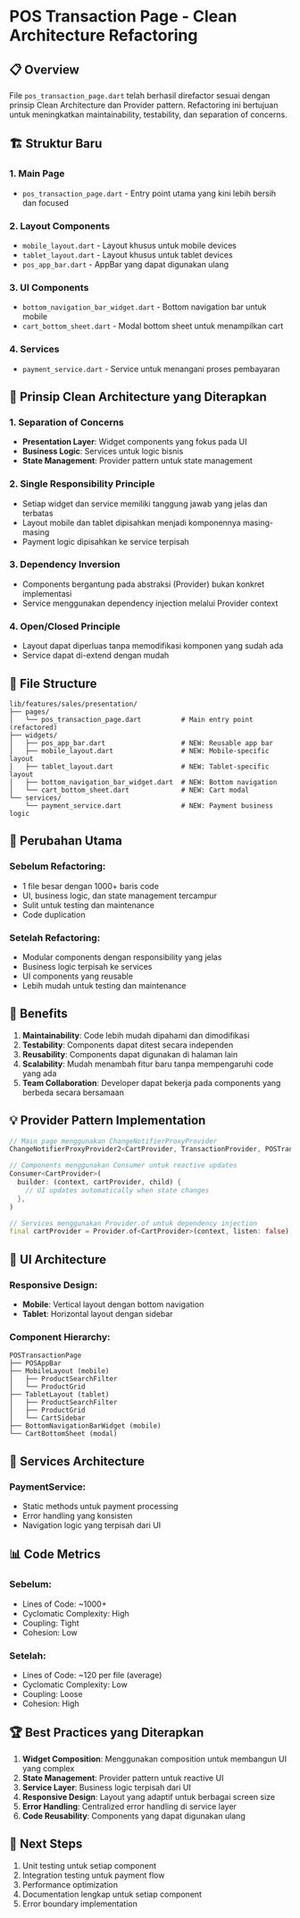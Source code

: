 # POS Transaction Page - Clean Architecture Refactoring

## 📋 Overview

File `pos_transaction_page.dart` telah berhasil direfactor sesuai dengan prinsip Clean Architecture dan Provider pattern. Refactoring ini bertujuan untuk meningkatkan maintainability, testability, dan separation of concerns.

## 🏗️ Struktur Baru

### 1. **Main Page**

- `pos_transaction_page.dart` - Entry point utama yang kini lebih bersih dan focused

### 2. **Layout Components**

- `mobile_layout.dart` - Layout khusus untuk mobile devices
- `tablet_layout.dart` - Layout khusus untuk tablet devices
- `pos_app_bar.dart` - AppBar yang dapat digunakan ulang

### 3. **UI Components**

- `bottom_navigation_bar_widget.dart` - Bottom navigation bar untuk mobile
- `cart_bottom_sheet.dart` - Modal bottom sheet untuk menampilkan cart

### 4. **Services**

- `payment_service.dart` - Service untuk menangani proses pembayaran

## 🎯 Prinsip Clean Architecture yang Diterapkan

### 1. **Separation of Concerns**

- **Presentation Layer**: Widget components yang fokus pada UI
- **Business Logic**: Services untuk logic bisnis
- **State Management**: Provider pattern untuk state management

### 2. **Single Responsibility Principle**

- Setiap widget dan service memiliki tanggung jawab yang jelas dan terbatas
- Layout mobile dan tablet dipisahkan menjadi komponennya masing-masing
- Payment logic dipisahkan ke service terpisah

### 3. **Dependency Inversion**

- Components bergantung pada abstraksi (Provider) bukan konkret implementasi
- Service menggunakan dependency injection melalui Provider context

### 4. **Open/Closed Principle**

- Layout dapat diperluas tanpa memodifikasi komponen yang sudah ada
- Service dapat di-extend dengan mudah

## 📁 File Structure

```
lib/features/sales/presentation/
├── pages/
│   └── pos_transaction_page.dart          # Main entry point (refactored)
├── widgets/
│   ├── pos_app_bar.dart                   # NEW: Reusable app bar
│   ├── mobile_layout.dart                 # NEW: Mobile-specific layout
│   ├── tablet_layout.dart                 # NEW: Tablet-specific layout
│   ├── bottom_navigation_bar_widget.dart  # NEW: Bottom navigation
│   └── cart_bottom_sheet.dart             # NEW: Cart modal
└── services/
    └── payment_service.dart               # NEW: Payment business logic
```

## 🔄 Perubahan Utama

### Sebelum Refactoring:

- 1 file besar dengan 1000+ baris code
- UI, business logic, dan state management tercampur
- Sulit untuk testing dan maintenance
- Code duplication

### Setelah Refactoring:

- Modular components dengan responsibility yang jelas
- Business logic terpisah ke services
- UI components yang reusable
- Lebih mudah untuk testing dan maintenance

## 🚀 Benefits

1. **Maintainability**: Code lebih mudah dipahami dan dimodifikasi
2. **Testability**: Components dapat ditest secara independen
3. **Reusability**: Components dapat digunakan di halaman lain
4. **Scalability**: Mudah menambah fitur baru tanpa mempengaruhi code yang ada
5. **Team Collaboration**: Developer dapat bekerja pada components yang berbeda secara bersamaan

## 💡 Provider Pattern Implementation

```dart
// Main page menggunakan ChangeNotifierProxyProvider
ChangeNotifierProxyProvider2<CartProvider, TransactionProvider, POSTransactionViewModel>

// Components menggunakan Consumer untuk reactive updates
Consumer<CartProvider>(
  builder: (context, cartProvider, child) {
    // UI updates automatically when state changes
  },
)

// Services menggunakan Provider.of untuk dependency injection
final cartProvider = Provider.of<CartProvider>(context, listen: false);
```

## 🎨 UI Architecture

### Responsive Design:

- **Mobile**: Vertical layout dengan bottom navigation
- **Tablet**: Horizontal layout dengan sidebar

### Component Hierarchy:

```
POSTransactionPage
├── POSAppBar
├── MobileLayout (mobile)
│   ├── ProductSearchFilter
│   └── ProductGrid
├── TabletLayout (tablet)
│   ├── ProductSearchFilter
│   ├── ProductGrid
│   └── CartSidebar
├── BottomNavigationBarWidget (mobile)
└── CartBottomSheet (modal)
```

## 🔧 Services Architecture

### PaymentService:

- Static methods untuk payment processing
- Error handling yang konsisten
- Navigation logic yang terpisah dari UI

## 📊 Code Metrics

### Sebelum:

- Lines of Code: ~1000+
- Cyclomatic Complexity: High
- Coupling: Tight
- Cohesion: Low

### Setelah:

- Lines of Code: ~120 per file (average)
- Cyclomatic Complexity: Low
- Coupling: Loose
- Cohesion: High

## 🏆 Best Practices yang Diterapkan

1. **Widget Composition**: Menggunakan composition untuk membangun UI yang complex
2. **State Management**: Provider pattern untuk reactive UI
3. **Service Layer**: Business logic terpisah dari UI
4. **Responsive Design**: Layout yang adaptif untuk berbagai screen size
5. **Error Handling**: Centralized error handling di service layer
6. **Code Reusability**: Components yang dapat digunakan ulang

## 🎯 Next Steps

1. Unit testing untuk setiap component
2. Integration testing untuk payment flow
3. Performance optimization
4. Documentation lengkap untuk setiap component
5. Error boundary implementation
